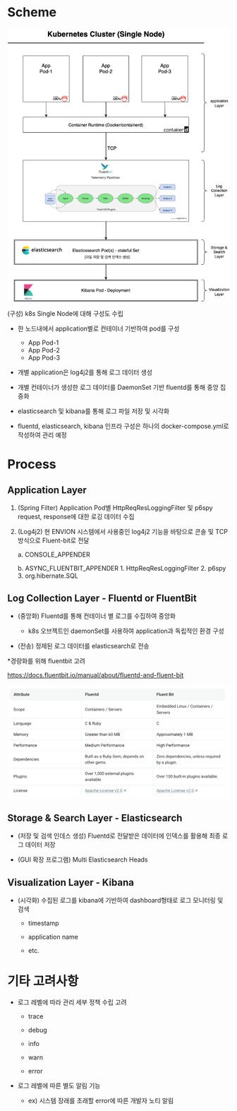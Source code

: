 
# Scheme
![img.png](img.png)

(구성) k8s Single Node에 대해 구성도 수립

- 한 노드내에서 application별로 컨테이너 기반하여 pod를 구성
    - App Pod-1
    - App Pod-2
    - App Pod-3

- 개별 application은 log4j2를 통해 로그 데이터 생성

- 개별 컨테이너가 생성한 로그 데이터를 DaemonSet 기반 fluentd를 통해 중앙 집중화

- elasticsearch 및 kibana를 통해 로그 파일 저장 및 시각화

- fluentd, elasticsearch, kibana 인프라 구성은 하나의 docker-compose.yml로 작성하여 관리 예정

# Process

## Application Layer

1. (Spring Filter) Application Pod별 HttpReqResLoggingFilter 및 p6spy request, response에 대한 로깅 데이터 수집

2. (Log4j2) 현 ENVION 시스템에서 사용중인 log4j2 기능을 바탕으로 콘솔 및 TCP 방식으로 Fluent-bit로 전달

    a. CONSOLE_APPENDER

    b. ASYNC_FLUENTBIT_APPENDER
        1. HttpReqResLoggingFilter
        2. p6spy
        3. org.hibernate.SQL 

## Log Collection Layer - Fluentd or FluentBit

- (중앙화) Fluentd를 통해 컨테이너 별 로그를 수집하여 중앙화

    - k8s 오브젝트인 daemonSet를 사용하여 application과 독립적인 환경 구성

- (전송) 정제된 로그 데이터를 elasticsearch로 전송

*경량화를 위해 fluentbit 고려

https://docs.fluentbit.io/manual/about/fluentd-and-fluent-bit

![img_1.png](img_1.png)

## Storage & Search Layer - Elasticsearch

- (저장 및 검색 인데스 생성) Fluentd로 전달받은 데이터에 인덱스를 활용해 최종 로그 데이터 저장

- (GUI 확장 프로그램) Multi Elasticsearch Heads

## Visualization Layer - Kibana

- (시각화) 수집된 로그를 kibana에 기반하여 dashboard형태로 로그 모니터링 및 검색

  - timestamp

  - application name

  - etc.

# 기타 고려사항

- 로그 레벨에 따라 관리 세부 정책 수립 고려

  - trace

  - debug

  - info

  - warn

  - error

- 로그 레벨에 따른 별도 알림 기능

  - ex) 시스템 장래를 초래할 error에 따른 개발자 노티 알림


